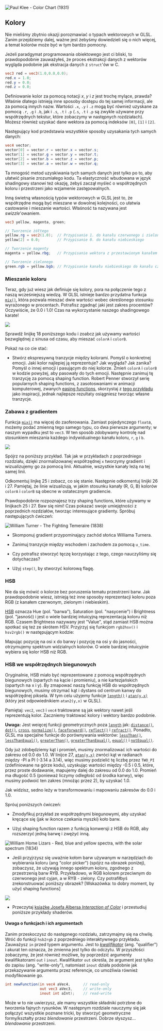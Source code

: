 ![Paul Klee - Color Chart (1931)](klee.jpg)

## Kolory


Nie mieliśmy zbytnio okazji porozmawiać o typach wektorowych w GLSL. 
Zanim przejdziemy dalej, ważne jest żebyśmy dowiedzieli się o nich więcej, a temat kolorów może być w tym bardzo pomocny.

<!-- We haven't much of a chance to talk about GLSL vector types. Before going further it's important to learn more about these variables and the subject of colors is a great way to find out more about them. -->

Jeżeli paradgymat programowania obiektowego jest ci bliski, to prawdopodobnie zauważyłeś, że proces ekstrakcji danych z wektorów wygląda podobnie jak ekstracja danych z `struct`'ów w C.

<!-- If you are familiar with object oriented programming paradigms you've probably noticed that we have been accessing the data inside the vectors like any regular C-like `struct`. -->

```glsl
vec3 red = vec3(1.0,0.0,0.0);
red.x = 1.0;
red.y = 0.0;
red.z = 0.0;
```

Definiowanie kolor za pomocą notacji *x*, *y* i *z* jest trochę mylące, prawda? Właśnie dlatego istnieją inne sposoby dostępu do tej samej informacji, ale za pomocą innych nazw. Wartości `.x`, `.y` i `.z` mogą być również uzyskane za pomocą `.r`, `.g` i `.b`, jak i `.s`, `.t` i `.p` (`.s`, `.t` i `.p` są zwykle używane przy współrzędnych tekstur, które zobaczymy w następnych rozdziałach). Możesz również uzyskać dane wektora za pomocą indeksów `[0]`, `[1]` i `[2]`.

<!-- Defining color using an *x*, *y* and *z* notation can be confusing and misleading, right? That's why there are other ways to access this same information, but with different names. The values of `.x`, `.y` and `.z` can also be called `.r`, `.g` and `.b`, and `.s`, `.t` and `.p`. (`.s`, `.t` and `.p` are usually used for spatial coordinates of a texture, which we'll see in a later chapter.) You can also access the data in a vector by using the index position, `[0]`, `[1]` and `[2]`. -->

Następujący kod przedstawia wszystkkie sposoby uzysakania tych samych danych:

<!-- The following lines show all the ways to access the same data: -->

```glsl
vec4 vector;
vector[0] = vector.r = vector.x = vector.s;
vector[1] = vector.g = vector.y = vector.t;
vector[2] = vector.b = vector.z = vector.p;
vector[3] = vector.a = vector.w = vector.q;
```

Ta mnogość metod uzyskiwania tych samych danych jest tylko po to, aby ułatwić pisanie zrozumiałego kodu. Ta elastyczność wbudowana w język shadingowy stanowi też okazję, żebyś zaczął myśleć o współrzędnych koloru i przestrzeni jako wzjamenie zastępowalnych.

<!-- These different ways of pointing to the variables inside a vector are just nomenclatures designed to help you write clear code. This flexibility embedded in shading language is a door for you to start thinking interchangeably about color and space coordinates. -->

Inną świetną własnością typów wektorowych w GLSL jest to, że współrzędne mogą być mieszane w dowolnej kolejności, co ułatwia castowanie i mieszanie wartości. Właśność ta nazywana jest *swizzle*'owaniem.

<!-- Another great feature of vector types in GLSL is that the properties can be combined in any order you want, which makes it easy to cast and mix values. This ability is called *swizzle*. -->

```glsl
vec3 yellow, magenta, green;

// Tworzenie żółtego
yellow.rg = vec2(1.0);  // Przypisanie 1. do kanału czerwonego i zielonego
yellow[2] = 0.0;        // Przypisanie 0. do kanału niebieskiego

// Tworzenie magenty
magenta = yellow.rbg;   // Przypisanie wektora z przestawionym kanałem zielonym i niebieskim

// Tworzenie zielonego
green.rgb = yellow.bgb; // Przypisanie kanału niebieskiego do kanału czerwonego i niebieskiego
```
<!-- 
```glsl
vec3 yellow, magenta, green;

// Making Yellow
yellow.rg = vec2(1.0);  // Assigning 1. to red and green channels
yellow[2] = 0.0;        // Assigning 0. to blue channel

// Making Magenta
magenta = yellow.rbg;   // Assign the channels with green and blue swapped

// Making Green
green.rgb = yellow.bgb; // Assign the blue channel of Yellow (0) to red and blue channels
``` -->

### Mieszanie koloru 

Teraz, gdy już wiesz jak definiuje się kolory, pora na połączenie tego z naszą wcześniejszą wiedzą. W GLSL istnieje bardzo przydatna funkcja [`mix()`](../glossary/?search=mix), która pozwala mieszać dwie wartości wobec określonego stosunku wyrażonego w procentach. Potrafisz zgadnąć jaki jest zakres procentów? Oczywiście, że 0.0 i 1.0! Czas na wykorzystanie naszego shadingowego karate!

<!-- Now that you know how colors are defined, it's time to integrate this with our previous knowledge. In GLSL there is a very useful function, [`mix()`](../glossary/?search=mix), that lets you mix two values in percentages. Can you guess what the percentage range is? Yes, values between 0.0 and 1.0! Which is perfect for you, after those long hours practicing your karate moves with the fence - it is time to use them! -->

![](mix-f.jpg)

Sprawdź linijkę 18 poniższego kodu i zoabcz jak używamy wartości bezwględnej z sinusa od czasu, aby mieszać `colorA` i `colorB`.

<!-- Check the following code at line 18 and see how we are using the absolute values of a sin wave over time to mix `colorA` and `colorB`. -->

<div class="codeAndCanvas" data="mix.frag"></div>

Pokaż na co cie stać:

<!-- Show off your skills by: -->

* Stwórz ekspresywną tranzycje między kolorami. Pomyśl o konkretnej emocji. Jaki kolor najlepiej ją reprezentuje? Jak wygląda? Jak zanika? Pomyśl o innej emocji i pasującym do niej kolorze. Zmień `colorA` i `colorB` w kodzie powyżej, aby pasowały do tych emocji. Następnie zanimuj tę tranzycję za pomocą shaping function. Robert Penner stworzył serię popularnych shaping functions, z zasotoswaniami w animacji komputerowej, zwanych [easing functions](http://easings.net/), skorzystaj z [tego przykładu](../edit.php#06/easing.frag) jako inspiracji, jednak najlepsze rezultaty osiągniesz tworząc własne tranzycje.

<!-- * Make an expressive transition between colors. Think of a particular emotion. What color seems most representative of it? How does it appear? How does it fade away? Think of another emotion and the matching color for it. Change the beginning and ending color of the above code to match those emotions. Then animate the transition using shaping functions. Robert Penner developed a series of popular shaping functions for computer animation known as [easing functions](http://easings.net/), you can use [this example](../edit.php#06/easing.frag) as research and inspiration but the best result will come from making your own transitions. -->

### Zabawa z gradientem

Funkcja [`mix()`](../glossary/?search=mix) ma więcej do zaoferowania. Zamiast pojedynczego `float`a, możemy podać zmienną tego samego typu, co dwa pierwsze argumenty; w naszym wypadku jest to `vec3`. W ten sposób zdobywamy kontrolę nad stosunkiem mieszania  każdego indywidualnego kanału koloru, `r`, `g` i `b`.

<!-- The [`mix()`](../glossary/?search=mix) function has more to offer. Instead of a single `float`, we can pass a variable type that matches the two first arguments, in our case a `vec3`. By doing that we gain control over the mixing percentages of each individual color channel, `r`, `g` and `b`. -->

![](mix-vec.jpg)

Spójrz na poniższy przykład. Tak jak w przykładach z poprzedniego rozdziału, dzięki znormalizowanej współrzędnej `x`  tworzymy gradient i wizualizujemy go za pomocą linii. Aktualnie, wszystkie kanały leżą na tej samej linii.
<!-- 
Take a look at the following example. Like the examples in the previous chapter, we are hooking the transition to the normalized *x* coordinate and visualizing it with a line. Right now all the channels go along the same line. -->

Odkomentuj linjkę 25 i zobacz, co się stanie. Następnie odkomentuj linijki 26 i 27. Pamiętaj, że linie wizualizują, w jakim stosunku kanały (R, G, B) kolorów `colorA` i `colorB` są obecne w ostatecznym gradiencie. 

<!-- Now, uncomment line number 25 and watch what happens. Then try uncommenting lines 26 and 27. Remember that the lines visualize the amount of `colorA` and `colorB` to mix per channel. -->

<div class="codeAndCanvas" data="gradient.frag"></div>

Prawdopodobnie rozpoznajesz trzy shaping functions, które używamy w linijkach 25 i 27. Baw się nimi! Czas pokazać swoje umiejętności z poprzednich rozdziałów, tworząc interesujące gradienty. Spróbuj następujących ćwiczeń:

![William Turner - The Fighting Temeraire (1838)](turner.jpg)

* Skomponuj gradient przypominający zachód słońca Williama Turnera.

* Zanimuj tranzycje między wschodem i zachodem za pomocą `u_time`.

* Czy potrafisz stworzyć tęczę korzystając z tego, czego nauczyliśmy się dotychaczas?

* Użyj `step()`, by stworzyć kolorową flagę.

<!-- You probably recognize the three shaping functions we are using on lines 25 to 27. Play with them! It's time for you to explore and show off your skills from the previous chapter and make interesting gradients. Try the following exercises:

![William Turner - The Fighting Temeraire (1838)](turner.jpg)

* Compose a gradient that resembles a William Turner sunset

* Animate a transition between a sunrise and sunset using `u_time`.

* Can you make a rainbow using what we have learned so far?

* Use the `step()` function to create a colorful flag. -->

### HSB

Nie da się mówić o kolorze bez poruszenia tematu przestrzeni barw. Jak prawdopodobnie wiesz, istnieją też inne sposoby reprezentacji koloru poza RGB (z kanałem czerwonym, zielonym i niebieskim). 

[HSB](http://en.wikipedia.org/wiki/HSL_and_HSV) oznacza Hue (pol. "barwa"), Saturation (pol. "nasycenie") i Brightness (pol. "jasność) i jest o wiele bardziej intuicyjną reprezentacją koloru niż RGB. Czasem Brightness nazywany jest "Value", stąd zamiast HSB można spotkać się też ze skrótem HSV. Przyjrzyj się funkcjom `rgb2hsv()` i `hsv2rgb()` w następującym kodzie:

<!-- We can't talk about color without speaking about color space. As you probably know there are different ways to organize color besides by red, green and blue channels. -->

<!-- [HSB](http://en.wikipedia.org/wiki/HSL_and_HSV) stands for Hue, Saturation and Brightness (or Value) and is a more intuitive and useful organization of colors. Take a moment to read the `rgb2hsv()` and `hsv2rgb()` functions in the following code. -->

Mapując pozycję na osi x do barwy i pozycję na osi y do jasności, otrzymujemy spektrum widzialnych kolorów. O wiele bardziej intuicyjnie wybiera się kolor HSB niż RGB.

<!-- By mapping the position on the x axis to the Hue and the position on the y axis to the Brightness, we obtain a nice spectrum of visible colors. This spatial distribution of color can be very handy; it's more intuitive to pick a color with HSB than with RGB. -->

<div class="codeAndCanvas" data="hsb.frag"></div>

### HSB we współrzędnych biegunowych

Oryginalnie, HSB miało być reprezentowane z pomocą współrzędnych biegunowych (opartych na kącie i promieniu), a nie kartezjańskich (opartych na x i y). By zmapować naszą funkcję HSB do współrzędnych biegunowych, musimy otrzymać kąt i dystans od centrum kanwy do współrzędnej piksela. W tym celu użyjemy funkcje [`length()`](../glossary/?search=length) i [`atan(y,x)`](../glossary/?search=atan) (który jest odpowiednikiem `atan2(y,x)` w GLSL).

<!-- HSB was originally designed to be represented in polar coordinates (based on the angle and radius) instead of cartesian coordinates (based on x and y). To map our HSB function to polar coordinates we need to obtain the angle and distance from the center of the billboard to the pixel coordinate. For that we will use the [`length()`](../glossary/?search=length) function and [`atan(y,x)`](../glossary/?search=atan) (which is the GLSL version of the commonly used `atan2(y,x)`).   -->

Pamiętaj: `vec2`, `vec3` i `vec4` traktowane są jak wektory nawet jeśli reprezentują kolor. Zaczniemy traktować kolory i wektory bardzo podobnie. 

<!-- When using vector and trigonometric functions, `vec2`, `vec3` and `vec4` are treated as vectors even when they represent colors. We will start treating colors and vectors similarly, in fact you will come to find this conceptual flexibility very empowering. -->

**Uwaga:** Jest weięcej funkcji geometrycznych poza [`length`](../glossary/?search=length) jak: [`distance()`](../glossary/?search=distance), [`dot()`](../glossary/?search=dot), [`cross`](../glossary/?search=cross), [`normalize()`](../glossary/?search=normalize), [`faceforward()`](../glossary/?search=faceforward), [`reflect()`](../glossary/?search=reflect) i [`refract()`](../glossary/?search=refract). Ponadto, GLSL ma specjalne funkcje do porównywania wektorów: [`lessThan()`](../glossary/?search=lessThan), [`lessThanEqual()`](../glossary/?search=lessThanEqual), [`greaterThan()`](../glossary/?search=greaterThan), [`greaterThanEqual()`](../glossary/?search=greaterThanEqual), [`equal()`](../glossary/?search=equal) i [`notEqual()`](../glossary/?search=notEqual).

<!-- **Note:** If you were wondering, there are more geometric functions besides [`length`](../glossary/?search=length) like: [`distance()`](../glossary/?search=distance), [`dot()`](../glossary/?search=dot), [`cross`](../glossary/?search=cross), [`normalize()`](../glossary/?search=normalize), [`faceforward()`](../glossary/?search=faceforward), [`reflect()`](../glossary/?search=reflect) and [`refract()`](../glossary/?search=refract). Also GLSL has special vector relational functions such as: [`lessThan()`](../glossary/?search=lessThan), [`lessThanEqual()`](../glossary/?search=lessThanEqual), [`greaterThan()`](../glossary/?search=greaterThan), [`greaterThanEqual()`](../glossary/?search=greaterThanEqual), [`equal()`](../glossary/?search=equal) and [`notEqual()`](../glossary/?search=notEqual). -->

Gdy już zdobędziemy kąt i promień, musimy znormalizować ich wartości do zakresu od 0.0 do 1.0. W linijce 27, [`atan(y,x)`](../glossary/?search=atan) zwróci kąt w radianach między -PI a PI (-3.14 a 3.14), więc musimy podzielić tę liczbę przez `TWO_PI` (zdefiniowane na górze kodu), uzyskując wartości między -0.5 i 0.5, które, przez proste dodawanie, mapujemy dalej do zakresu od 0.0 do 1.0. Promień ma długość 0.5 (ponieważ liczymy odległość od środka kanwy), więc musimy podwoić ten zakres (mnożąc przez 2), by uzyskać 1.0.

<!-- Once we obtain the angle and length we need to “normalize” their values to the range between 0.0 to 1.0. On line 27, [`atan(y,x)`](../glossary/?search=atan) will return an angle in radians between -PI and PI (-3.14 to 3.14), so we need to divide this number by `TWO_PI` (defined at the top of the code) to get values between -0.5 to 0.5, which by simple addition we change to the desired range of 0.0 to 1.0. The radius will return a maximum of 0.5 (because we are calculating the distance from the center of the viewport) so we need to double this range (by multiplying by two) to get a maximum of 1.0. -->

Jak widzisz, sedno leży w transformowaniu i mapowaniu zakresów do 0.0 i 1.0.

<!-- As you can see, our game here is all about transforming and mapping ranges to the 0.0 to 1.0 that we like. -->

<div class="codeAndCanvas" data="hsb-colorwheel.frag"></div>

Spróuj poniższych ćwiczeń:

<!-- Try the following exercises: -->

* Zmodyfikuj przykład ze współrzędnymi biegunowymi, aby uzyskać kręcące się (jak w ikonce czekania myszki) koło barw.

* Użyj shaping function razem z funkcją konwersji z HSB do RGB, aby rozszerzyć jedną barwę i zwężyć inną.


<!-- * Modify the polar example to get a spinning color wheel, just like the waiting mouse icon.

* Use a shaping function together with the conversion function from HSB to RGB to expand a particular hue value and shrink the rest. -->

![William Home Lizars - Red, blue and yellow spectra, with the solar spectrum (1834)](spectrums.jpg)

* Jeśli przyjrzysz się uważnie kołom barw używanym w narzędziach do wybierania koloru (ang "color picker") (spójrz na obrazek poniżej), zobaczysz, że używają innego spektrum koloru, zgodnego z przestrzenią barw RYB. Przykładowo, w RGB kolorem przeciwnym do czerwonego jest cyjan, a w RYB - zielony. Czy potrafiłbyś zrekonstruować poniższy obrazek? [Wskazówka: to dobry moment, by użyć shaping functions]

<!-- * If you look closely at the color wheel used on color pickers (see the image below), they use a different spectrum according to RYB color space. For example, the opposite color of red should be green, but in our example it is cyan. Can you find a way to fix that in order to look exactly like the following image? [Hint: this is a great moment to use shaping functions.] -->

![](colorwheel.png)

* Przeczytaj [książkę Josefa Albersa _Interaction of Color_](http://www.goodreads.com/book/show/111113.Interaction_of_Color) i przestudiuj poniższe przykłady shaderów.

<!-- * Read [Josef Albers' book Interaction of Color](http://www.goodreads.com/book/show/111113.Interaction_of_Color) and use the following shaders examples as practice. -->

<div class="glslGallery" data="160505191155,160505193939,160505200330,160509131554,160509131509,160509131420,160509131240" data-properties="clickRun:editor,openFrameIcon:false,showAuthor:false"></div>

#### Uwaga o funkcjach i ich argumentach

Zanim przeskoczysz do następnego rozdziału, zatrzymajmy się na chwilę. Wróć do funkcji `hsb2rgb` z poprzedniego interaktywnego przykładu. Zauważysz `in` przed typem argumentu. Jest to [*kwalifikator*](http://www.shaderific.com/glsl-qualifiers/#inputqualifier) (ang. "qualifier") i akurat ten oznacza, że zmienna jest tylko do odczytu. W przyszłości zobaczymy, że jest również możliwe, by poprzedzić argumenty kwalifikatorami `out` i `inout`. Kwalifikator `out` określa, że argument jest tylko do zapisu (ang. "write-only"), natomiast `inout` działa podobnie jak przekazywanie argumentu przez referencje, co umożliwia również modyfikowanie go. 

<!-- Before jumping to the next chapter let’s stop and rewind. Go back and take look at the functions in previous examples. You will notice `in` before the type of the arguments. This is a [*qualifier*](http://www.shaderific.com/glsl-qualifiers/#inputqualifier) and in this case it specifies that the variable is read only. In future examples we will see that it is also possible to define arguments as `out` or `inout`. This last one, `inout`, is conceptually similar to passing an argument by reference which will give us the possibility to modify a passed variable. -->

```glsl
int newFunction(in vec4 aVec4,      // read-only
                out vec3 aVec3,     // write-only
                inout int aInt);    // read-write
```

Może w to nie uwierzysz, ale mamy wszystkie składniki potrzbne do tworzenia fajnych rysunków. W następnym rozdziale nauczymy się jak połączyć wszystkie poznane tricki, by stworzyć geometryczne formy/kształty przez *blendowanie* przestrzeni. Dobrze słyszysz... *blendowanie* przestrzeni.

<!-- You may not believe it but now we have all the elements to make cool drawings. In the next chapter we will learn how to combine all our tricks to make geometric forms by *blending* the space. Yep... *blending* the space. -->
